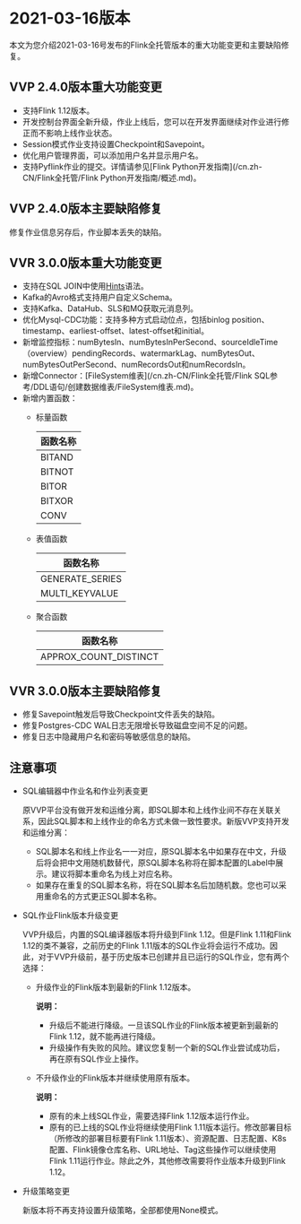 # 2021-03-16版本

本文为您介绍2021-03-16号发布的Flink全托管版本的重大功能变更和主要缺陷修复。

## VVP 2.4.0版本重大功能变更

-   支持Flink 1.12版本。
-   开发控制台界面全新升级，作业上线后，您可以在开发界面继续对作业进行修正而不影响上线作业状态。
-   Session模式作业支持设置Checkpoint和Savepoint。
-   优化用户管理界面，可以添加用户名并显示用户名。
-   支持Pyflink作业的提交。详情请参见[Flink Python开发指南](/cn.zh-CN/Flink全托管/Flink Python开发指南/概述.md)。

## VVP 2.4.0版本主要缺陷修复

修复作业信息另存后，作业脚本丢失的缺陷。

## VVR 3.0.0版本重大功能变更

-   支持在SQL JOIN中使用[Hints](https://ci.apache.org/projects/flink/flink-docs-release-1.12/dev/table/sql/hints.html)语法。
-   Kafka的Avro格式支持用户自定义Schema。
-   支持Kafka、DataHub、SLS和MQ获取元消息列。
-   优化Mysql-CDC功能：支持多种方式启动位点，包括binlog position、timestamp、earliest-offset、latest-offset和initial。
-   新增监控指标：numBytesIn、numBytesInPerSecond、sourceIdleTime（overview）pendingRecords、watermarkLag、numBytesOut、numBytesOutPerSecond、numRecordsOut和numRecordsIn。
-   新增Connector：[FileSystem维表](/cn.zh-CN/Flink全托管/Flink SQL参考/DDL语句/创建数据维表/FileSystem维表.md)。
-   新增内置函数：
    -   标量函数

        |函数名称|
        |----|
        |BITAND|DATEDIFF|FROM\_UNIXTIME|MURMUR\_HASH\_64|TO\_DATE|
        |BITNOT|DATE\_ADD|ISNAN|PARSE\_URL|TO\_TIMESTAMP\_TZ|
        |BITOR|DATE\_FORMAT|JSON\_VALUE|REGEXP\_EXTRACT|UNIX\_TIMESTAMP|
        |BITXOR|DATE\_FORMAT\_TZ|KEYVALUE|REGEXP\_REPLACE|
        |CONV|DATE\_SUB|MURMUR\_HASH|SPLIT\_INDEX|

    -   表值函数

        |函数名称|
        |----|
        |GENERATE\_SERIES|JSON\_TUPLE|
        |MULTI\_KEYVALUE|STRING\_SPLIT|

    -   聚合函数

        |函数名称|
        |----|
        |APPROX\_COUNT\_DISTINCT|FIRST\_VALUE|LAST\_VALUE|


## VVR 3.0.0版本主要缺陷修复

-   修复Savepoint触发后导致Checkpoint文件丢失的缺陷。
-   修复Postgres-CDC WAL日志无限增长导致磁盘空间不足的问题。
-   修复日志中隐藏用户名和密码等敏感信息的缺陷。

## 注意事项

-   SQL编辑器中作业名和作业列表变更

    原VVP平台没有做开发和运维分离，即SQL脚本和上线作业间不存在关联关系，因此SQL脚本和上线作业的命名方式未做一致性要求。新版VVP支持开发和运维分离：

    -   SQL脚本名和线上作业名一一对应，原SQL脚本名中如果存在中文，升级后将会把中文用随机数替代，原SQL脚本名称将在脚本配置的Label中展示。建议将脚本重命名为线上对应名称。
    -   如果存在重复的SQL脚本名称，将在SQL脚本名后加随机数。您也可以采用重命名的方式更正SQL脚本名称。
-   SQL作业Flink版本升级变更

    VVP升级后，内置的SQL编译器版本将升级到Flink 1.12。但是Flink 1.11和Flink 1.12的类不兼容，之前历史的Flink 1.11版本的SQL作业将会运行不成功。因此，对于VVP升级前，基于历史版本已创建并且已运行的SQL作业，您有两个选择：

    -   升级作业的Flink版本到最新的Flink 1.12版本。

        **说明：**

        -   升级后不能进行降级。一旦该SQL作业的Flink版本被更新到最新的Flink 1.12，就不能再进行降级。
        -   升级操作有失败的风险。建议您复制一个新的SQL作业尝试成功后，再在原有SQL作业上操作。
    -   不升级作业的Flink版本并继续使用原有版本。

        **说明：**

        -   原有的未上线SQL作业，需要选择Flink 1.12版本运行作业。
        -   原有的已上线的SQL作业将继续使用Flink 1.11版本运行。修改部署目标（所修改的部署目标要有Flink 1.11版本）、资源配置、日志配置、K8s配置、Flink镜像仓库名称、URL地址、Tag这些操作可以继续使用Flink 1.11运行作业。除此之外，其他修改需要将作业版本升级到Flink 1.12。
-   升级策略变更

    新版本将不再支持设置升级策略，全部都使用None模式。


